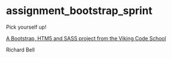 assignment_bootstrap_sprint
===========================

Pick yourself up!

[A Bootstrap, HTM5 and SASS project from the Viking Code School](http://www.vikingcodeschool.com)


Richard Bell
